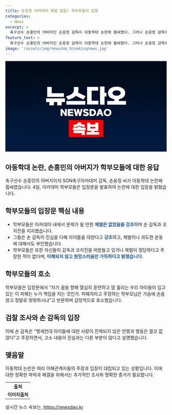 ```yaml
---
title: 손웅정 아카데미 체벌 없음! 학부모들의 입장
categories:
  - News
excerpt: >
  축구선수 손흥민의 아버지인 손웅정 감독이 아동학대 논란에 휩싸였다. 그러나 손웅정 감독이 운영하는 SON축구아카데미의 학부모들은 감독을 믿고 지지한다. 피해자 아동과 학부모들의 주장에 대해 의문을 제기하고, 아동들에 대한 사랑과 배려가 전혀 없었던 것이 아니라고 강조했다. 손 감독과 코치진이 아이들을 체벌한 적이 없었으며, 아동학대 혐의를 부인했다. 또한, 감독님과 코치들이 아이들을 진심으로 대하는 것을 목격한 적이 없다고 주장했다. 요약하면, 학부모들은 손웅정 감독을 지지하며, 아동학대 혐의를 부인하고, 아이들을 진심으로 대하는 감독님과 코치들을 지킨다.
feature_text: >
  축구선수 손흥민의 아버지인 손웅정 감독이 아동학대 논란에 휩싸였다. 그러나 손웅정 감독이 운영하는 SON축구아카데미의 학부모들은 감독을 믿고 지지한다. 피해자 아동과 학부모들의 주장에 대해 의문을 제기하고, 아동들에 대한 사랑과 배려가 전혀 없었던 것이 아니라고 강조했다. 손 감독과 코치진이 아이들을 체벌한 적이 없었으며, 아동학대 혐의를 부인했다. 또한, 감독님과 코치들이 아이들을 진심으로 대하는 것을 목격한 적이 없다고 주장했다. 요약하면, 학부모들은 손웅정 감독을 지지하며, 아동학대 혐의를 부인하고, 아이들을 진심으로 대하는 감독님과 코치들을 지킨다.
image: '/assets/img/newsdao_breakingnews.jpg'
---
```


<p><img src="/assets/img/newsdao_breakingnews.jpg" alt="bookingtag 속보" /></p>

<h2 data-ke-size="size26">아동학대 논란, 손흥민의 아버지가 학부모들에 대한 응답</h2>

<p data-ke-size="size16">축구선수 손흥민의 아버지이자 SON축구아카데미 감독, 손웅정 씨가 아동학대 논란에 휩싸였습니다. 4일, 아카데미 학부모들은 입장문을 발표하여 논란에 대한 입장을 밝혔습니다.</p>

<h2 data-ke-size="size26">학부모들의 입장문 핵심 내용</h2>

<ul>
  <li>학부모들은 아카데미 내에서 문제가 될 만한 <b><span style="color: #1a5490;">체벌은 없었음을 강조</span></b>하며 손 감독과 코치진을 지지했습니다.</li>
  <li>그들은 손 감독이 진심을 다해 아이들을 대한다고 <b><span style="color: #1a5490;">강조</span></b>하고, 체벌이나 과도한 운동에 대해서도 부인했습니다.</li>
  <li>학부모들은 또한 자신들이 감독과 코치진을 떠받들고 있거나 체벌이 정당하다고 주장한 적이 없다며, <b><span style="color: #1a5490;">이해되지 않고 원망스러움만 가득하다고 밝혔습니다.</span></b></li>
</ul>

<h2 data-ke-size="size26">학부모들의 호소</h2>

<p data-ke-size="size16">학부모들은 입장문에서 "자기 꿈을 향해 열심히 훈련하고 땀 흘리는 우리 아이들이 입고 있는 이 피해는 누가 책임을 지는 것인가. 피해자라고 주장하는 학부모님은 가슴에 손을 얹고 정말로 떳떳하시냐"고 반문하며 감정적으로 호소했습니다.</p>

<h2 data-ke-size="size26">검찰 조사와 손 감독의 입장</h2>

<p data-ke-size="size16">이에 손 감독은 "맹세컨대 아이들에 대한 사랑이 전제되지 않은 언행과 행동은 결코 없었다"고 주장하면서, 고소 내용이 진실과는 다른 부분이 많다고 설명했습니다.</p>

<h2 data-ke-size="size26">맺음말</h2>

<p data-ke-size="size16">아동학대 논란은 여러 이해관계자들의 주장과 입장이 대립되고 있는 상황입니다. 이에 대한 정확한 파악과 해결을 위해서는 추가적인 조사와 명확한 증거가 필요합니다.</p>

<table>
  <tbody>
    <tr>
      <td style="text-align: center; height: 17px;"><b>출처</b></td>
    </tr>
    <tr>
      <td style="text-align: center; height: 17px;"><b>이미지출처</b></td>
    </tr>
  </tbody>
</table>

<p data-ke-size="size16"></p>
실시간 뉴스 속보는, <a href="https://newsdao.kr" rel="dofollow">https://newsdao.kr</a>


